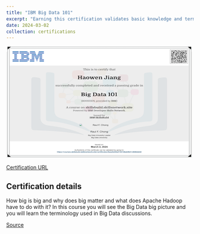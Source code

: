 ```yaml
---
title: "IBM Big Data 101"
excerpt: "Earning this certification validates basic knowledge and terminology of .<br/><img src='/images/ibm-big-data-101.png'>"
date: 2024-03-02
collection: certifications
---
```


![](/images/ibm-big-data-101.png)

[Certification URL](https://courses.skillsbuild.skillsnetwork.site/certificates/8aeafe24baf143138ab95d1c908bbb02)

## Certification details

How big is big and why does big matter and what does Apache Hadoop have to do with it? In this course you will see the Big Data big picture and you will learn the terminology used in Big Data discussions.

[Source](https://skills.yourlearning.ibm.com/activity/SN-COURSE-V1:COGNITIVECLASS+BD0101EN+V2)
<!--stackedit_data:
eyJoaXN0b3J5IjpbLTI3NDM5NDQ2NV19
-->
